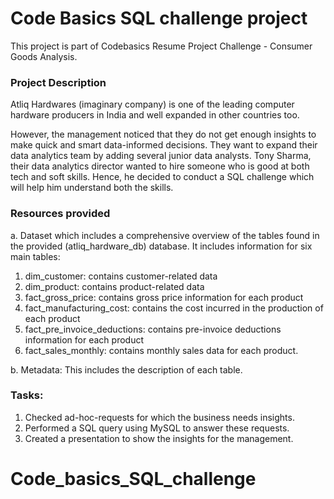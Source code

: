# Code Basics SQL challenge project

This project is part of Codebasics Resume Project Challenge - Consumer Goods Analysis.

### Project Description

Atliq Hardwares (imaginary company) is one of the leading computer hardware producers in India and well expanded in other countries too.

However, the management noticed that they do not get enough insights to make quick and smart data-informed decisions. They want to expand their data analytics team by adding several junior data analysts. Tony Sharma, their data analytics director wanted to hire someone who is good at both tech and soft skills. Hence, he decided to conduct a SQL challenge which will help him understand both the skills.

### Resources provided

a.   Dataset which includes a comprehensive overview of the tables found in the provided (atliq_hardware_db) database. It includes information for six main tables:

1. dim_customer: contains customer-related data
2. dim_product: contains product-related data
3. fact_gross_price: contains gross price information for each product
4. fact_manufacturing_cost: contains the cost incurred in the production of each product
5. fact_pre_invoice_deductions: contains pre-invoice deductions information for each product
6. fact_sales_monthly: contains monthly sales data for each product.

b.    Metadata: This includes the description of each table.

### Tasks:  

1.    Checked ad-hoc-requests for which the business needs insights.
2.    Performed a SQL query using MySQL to answer these requests. 
3.    Created a presentation to show the insights for the management.
# Code_basics_SQL_challenge
